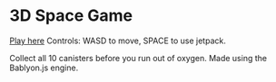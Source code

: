 3D Space Game
=============

[Play here](https://atslughorn.github.io/Menger-Sponge-Babylonjs/)
Controls: WASD to move, SPACE to use jetpack.

Collect all 10 canisters before you run out of oxygen.
Made using the Bablyon.js engine.
